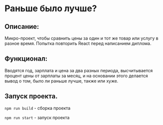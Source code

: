 # Раньше было лучше?

## Описание:
Микро-проект, чтобы сравнить цены за один и тот же товар или услугу в разное время. Попытка повторить React перед написанием диплома.

## Функционал:
Вводятся год, зарплата и цена за два разных периода, высчитывается процент цены от зарплаты за месяц, и на основании этого делается вывод о том, было ли раньше лучше, также или хуже. 

## Запуск проекта.
`npm run build` - сборка проекта

`npm run start` - запуск проекта
